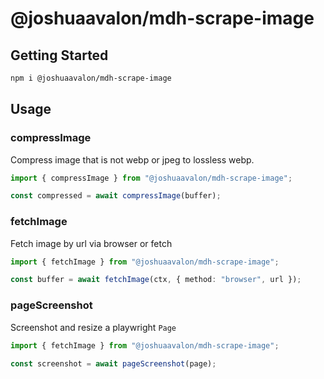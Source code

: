 # @joshuaavalon/mdh-scrape-image

## Getting Started

```sh
npm i @joshuaavalon/mdh-scrape-image
```

## Usage

### compressImage

Compress image that is not webp or jpeg to lossless webp.

```ts
import { compressImage } from "@joshuaavalon/mdh-scrape-image";

const compressed = await compressImage(buffer);
```

### fetchImage

Fetch image by url via browser or fetch

```ts
import { fetchImage } from "@joshuaavalon/mdh-scrape-image";

const buffer = await fetchImage(ctx, { method: "browser", url });
```

### pageScreenshot

Screenshot and resize a playwright `Page`

```ts
import { fetchImage } from "@joshuaavalon/mdh-scrape-image";

const screenshot = await pageScreenshot(page);
```
